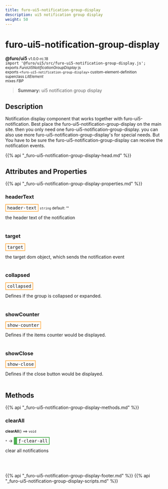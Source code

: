 ```yaml
---
title: furo-ui5-notification-group-display
description: ui5 notification group display
weight: 50
---
```


# furo-ui5-notification-group-display
**@furo/ui5** <small>v1.0.0-rc.18</small>
<br>`import '@furo/ui5/src/furo-ui5-notification-group-display.js';`<small>
<br>exports *FuroUi5NotificationGroupDisplay* js
<br>exports `<furo-ui5-notification-group-display>` custom-element-definition
<br>superclass *LitElement*
<br> mixes *FBP*</small>

> **Summary:** ui5 notification group display

## Description

Notification display component that works together with furo-ui5-notification.
Best place the furo-ui5-notification-group-display on the main site. then you only need one furo-ui5-notification-group-display.
you can also use more furo-ui5-notification-group-display's for special needs. But You have to be sure the furo-ui5-notification-group-display can receive the notification events.

{{% api "_furo-ui5-notification-group-display-head.md" %}}

## Attributes and Properties
{{% api "_furo-ui5-notification-group-display-properties.md" %}}







### **headerText**

<span  style="border-width:2px; border-style: solid;border-color:  rgb(255, 182, 91);font-family:monospace; padding:2px 4px;">header-text</span>
<small>`string` default: **&#39;&#39;**</small>

the header text of the notification
<br><br>

### **target**

<span  style="border-width:2px; border-style: solid;border-color:  rgb(255, 182, 91);font-family:monospace; padding:2px 4px;">target</span>
</small>

the target dom object, which sends the notification event
<br><br>

### **collapsed**

<span  style="border-width:2px; border-style: solid;border-color:  rgb(255, 182, 91);font-family:monospace; padding:2px 4px;">collapsed</span>
</small>

Defines if the group is collapsed or expanded.
<br><br>

### **showCounter**

<span  style="border-width:2px; border-style: solid;border-color:  rgb(255, 182, 91);font-family:monospace; padding:2px 4px;">show-counter</span>
</small>

Defines if the items counter would be displayed.
<br><br>

### **showClose**

<span  style="border-width:2px; border-style: solid;border-color:  rgb(255, 182, 91);font-family:monospace; padding:2px 4px;">show-close</span>
</small>

Defines if the close button would be displayed.
<br><br>

## Methods
{{% api "_furo-ui5-notification-group-display-methods.md" %}}





### **clearAll**
<small>**clearAll**() ⟹ `void`</small>

<small>`*`</small> →
<span  style="border-width:2px 2px 2px 10px; border-style: solid;border-color:  rgb(76, 175, 80);font-family:monospace; padding:2px 4px;">ƒ-clear-all</span>

clear all notifications

<br><br>









{{% api "_furo-ui5-notification-group-display-footer.md" %}}
{{% api "_furo-ui5-notification-group-display-scripts.md" %}}
